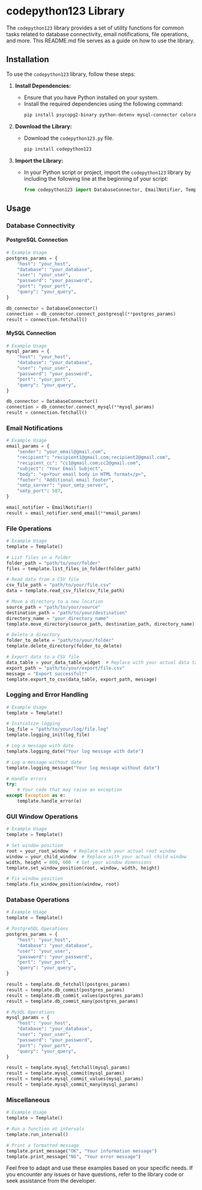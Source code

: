# codepython123 Library

The `codepython123` library provides a set of utility functions for common tasks related to database connectivity, email notifications, file operations, and more. 
This README.md file serves as a guide on how to use the library.

## Installation

To use the `codepython123` library, follow these steps:

1. **Install Dependencies:**
   - Ensure that you have Python installed on your system.
   - Install the required dependencies using the following command:
     ```bash
     pip install psycopg2-binary python-dotenv mysql-connector colorama
     ```

2. **Download the Library:**
   - Download the `codepython123.py` file.
     ```python
     pip install codepython123
     ```

3. **Import the Library:**
   - In your Python script or project, import the `codepython123` library by including the following line at the beginning of your script:
     ```python
     from codepython123 import DatabaseConnector, EmailNotifier, Template
     ```

## Usage

### Database Connectivity

#### PostgreSQL Connection

```python
# Example Usage
postgres_params = {
    "host": "your_host",
    "database": "your_database",
    "user": "your_user",
    "password": "your_password",
    "port": "your_port",
    "query": "your_query",
}

db_connector = DatabaseConnector()
connection = db_connector.connect_postgresql(**postgres_params)
result = connection.fetchall()
```

#### MySQL Connection

```python
# Example Usage
mysql_params = {
    "host": "your_host",
    "database": "your_database",
    "user": "your_user",
    "password": "your_password",
    "port": "your_port",
    "query": "your_query",
}

db_connector = DatabaseConnector()
connection = db_connector.connect_mysql(**mysql_params)
result = connection.fetchall()
```

### Email Notifications

```python
# Example Usage
email_params = {
    "sender": "your_email@gmail.com",
    "recipient": "recipient1@gmail.com;recipient2@gmail.com",
    "recipient_cc": "cc1@gmail.com;cc2@gmail.com",
    "subject": "Your Email Subject",
    "body": "<p>Your email body in HTML format</p>",
    "footer": "Additional email footer",
    "smtp_server": "your_smtp_server",
    "smtp_port": 587,
}

email_notifier = EmailNotifier()
result = email_notifier.send_email(**email_params)
```

### File Operations

```python
# Example Usage
template = Template()

# List files in a folder
folder_path = "path/to/your/folder"
files = template.list_files_in_folder(folder_path)

# Read data from a CSV file
csv_file_path = "path/to/your/file.csv"
data = template.read_csv_file(csv_file_path)

# Move a directory to a new location
source_path = "path/to/your/source"
destination_path = "path/to/your/destination"
directory_name = "your_directory_name"
template.move_directory(source_path, destination_path, directory_name)

# Delete a directory
folder_to_delete = "path/to/your/folder"
template.delete_directory(folder_to_delete)

# Export data to a CSV file
data_table = your_data_table_widget  # Replace with your actual data table
export_path = "path/to/your/export/file.csv"
message = "Export successful!"
template.export_to_csv(data_table, export_path, message)
```

### Logging and Error Handling

```python
# Example Usage
template = Template()

# Initialize logging
log_file = "path/to/your/log/file.log"
template.logging_init(log_file)

# Log a message with date
template.logging_date("Your log message with date")

# Log a message without date
template.logging_message("Your log message without date")

# Handle errors
try:
    # Your code that may raise an exception
except Exception as e:
    template.handle_error(e)
```

### GUI Window Operations

```python
# Example Usage
template = Template()

# Set window position
root = your_root_window  # Replace with your actual root window
window = your_child_window  # Replace with your actual child window
width, height = 800, 600  # Set your window dimensions
template.set_window_position(root, window, width, height)

# Fix window position
template.fix_window_position(window, root)
```

### Database Operations

```python
# Example Usage
template = Template()

# PostgreSQL Operations
postgres_params = {
    "host": "your_host",
    "database": "your_database",
    "user": "your_user",
    "password": "your_password",
    "port": "your_port",
    "query": "your_query",
}

result = template.db_fetchall(postgres_params)
result = template.db_commit(postgres_params)
result = template.db_commit_values(postgres_params)
result = template.db_commit_many(postgres_params)

# MySQL Operations
mysql_params = {
    "host": "your_host",
    "database": "your_database",
    "user": "your_user",
    "password": "your_password",
    "port": "your_port",
    "query": "your_query",
}

result = template.mysql_fetchall(mysql_params)
result = template.mysql_commit(mysql_params)
result = template.mysql_commit_values(mysql_params)
result = template.mysql_commit_many(mysql_params)
```

### Miscellaneous

```python
# Example Usage
template = Template()

# Run a function at intervals
template.run_interval()

# Print a formatted message
template.print_message("OK", "Your information message")
template.print_message("NG", "Your error message")
```

Feel free to adapt and use these examples based on your specific needs. If you encounter any issues or have questions, refer to the library code or seek assistance from the developer.
